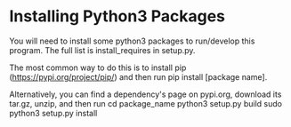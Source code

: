 # Installing Python3 Packages

You will need to install some python3 packages to run/develop this program. The
full list is install_requires in setup.py.

The most common way to do this is to install pip (https://pypi.org/project/pip/)
and then run pip install [package name].

Alternatively, you can find a dependency's page on pypi.org, download its
tar.gz, unzip, and then run
cd package_name
python3 setup.py build
sudo python3 setup.py install 
